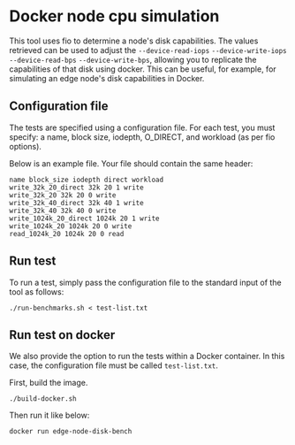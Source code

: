 # Docker node cpu simulation
This tool uses fio to determine a node's disk capabilities. The values retrieved can be used to adjust the `--device-read-iops` `--device-write-iops` `--device-read-bps` `--device-write-bps`, allowing you to replicate the capabilities of that disk using docker. This can be useful, for example, for simulating an edge node's disk capabilities in Docker.


## Configuration file

The tests are specified using a configuration file. For each test, you must specify: a name, block size, iodepth, O_DIRECT, and workload (as per fio options). 

Below is an example file. Your file should contain the same header:

```
name block_size iodepth direct workload
write_32k_20_direct 32k 20 1 write
write_32k_20 32k 20 0 write
write_32k_40_direct 32k 40 1 write
write_32k_40 32k 40 0 write
write_1024k_20_direct 1024k 20 1 write
write_1024k_20 1024k 20 0 write
read_1024k_20 1024k 20 0 read
```

## Run test

To run a test, simply pass the configuration file to the standard input of the tool as follows:

```
./run-benchmarks.sh < test-list.txt
```

## Run test on docker
We also provide the option to run the tests within a Docker container. In this case, the configuration file must be called `test-list.txt`.

First, build the image.
```
./build-docker.sh
```

Then run it like below:
```
docker run edge-node-disk-bench 
```

